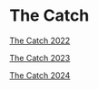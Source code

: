 # The Catch

[The Catch 2022](The_Catch_2022/)

[The Catch 2023](The_Catch_2023/)

[The Catch 2024](The_Catch_2024/)
